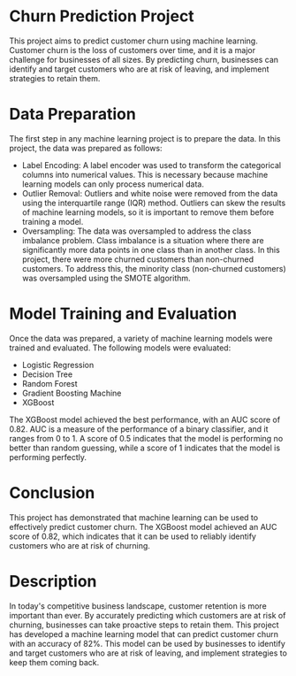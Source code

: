 # Churn Prediction Project
This project aims to predict customer churn using machine learning. Customer churn is the loss of customers over time, 
and it is a major challenge for businesses of all sizes. By predicting churn, businesses can identify and target customers 
who are at risk of leaving, and implement strategies to retain them.

# Data Preparation
The first step in any machine learning project is to prepare the data. In this project, the data was prepared as follows:
- Label Encoding: A label encoder was used to transform the categorical columns into numerical values. This is necessary because machine learning models can only process numerical data.
- Outlier Removal: Outliers and white noise were removed from the data using the interquartile range (IQR) method. Outliers can skew the results of machine learning models, so it is important to remove them before training a model.
- Oversampling: The data was oversampled to address the class imbalance problem. Class imbalance is a situation where there are significantly more data points in one class than in another class. In this project, there were more churned customers than non-churned customers. To address this, the minority class (non-churned customers) was oversampled using the SMOTE algorithm.

# Model Training and Evaluation
Once the data was prepared, a variety of machine learning models were trained and evaluated. The following models were evaluated:
- Logistic Regression
- Decision Tree
- Random Forest
- Gradient Boosting Machine
- XGBoost

The XGBoost model achieved the best performance, with an AUC score of 0.82. AUC is a measure of the performance of a binary classifier, and it ranges from 0 to 1.
A score of 0.5 indicates that the model is performing no better than random guessing, while a score of 1 indicates that the model is performing perfectly.

# Conclusion
This project has demonstrated that machine learning can be used to effectively predict customer churn. 
The XGBoost model achieved an AUC score of 0.82, which indicates that it can be used to reliably identify customers who are at risk of churning.

# Description
In today's competitive business landscape, customer retention is more important than ever. 
By accurately predicting which customers are at risk of churning, businesses can take proactive steps to retain them. 
This project has developed a machine learning model that can predict customer churn with an accuracy of 82%. 
This model can be used by businesses to identify and target customers who are at risk of leaving, and implement strategies to keep them coming back.
